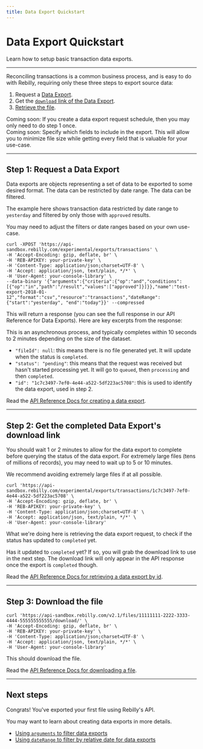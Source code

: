 ```yaml
---
title: Data Export Quickstart
---
```


# Data Export Quickstart

Learn how to setup basic transaction data exports.

---

Reconciling transactions is a common business process, and is easy to do with Rebilly, requiring only
these three steps to export source data:

1. Request a [Data Export](/using-redocly/quickstart#step-1-request-a-data-export).
2. Get the [`download` link of the Data Export](/using-redocly/quickstart#step-2-get-the-completed-data-exports-download-link).
3. [Retrieve the file](/using-redocly/quickstart#step-3-download-the-file).

<div class="warning">Coming soon: If you create a data export request schedule, then you may only need to do step 1 once.</div>

<div class="warning">Coming soon: Specify which fields to include in the export. This will allow you to minimize file size while getting every field that is valuable for your use-case.</div>

---

## Step 1: Request a Data Export

Data exports are objects representing a set of data to be exported to some desired format.
The data can be restricted by date range.  The data can be filtered.

The example here shows transaction data restricted by date range to `yesterday` and
filtered by only those with `approved` results.

You may need to adjust the filters or date ranges based on your own use-case.

```
curl -XPOST 'https://api-sandbox.rebilly.com/experimental/exports/transactions' \
-H 'Accept-Encoding: gzip, deflate, br' \
-H 'REB-APIKEY: your-private-key' \
-H 'Content-Type: application/json;charset=UTF-8' \
-H 'Accept: application/json, text/plain, */*' \
-H 'User-Agent: your-console-library' \
--data-binary '{"arguments":{"criteria":{"op":"and","conditions":[{"op":"in","path":"/result","values":["approved"]}]}},"name":"test-export-2018-01-12","format":"csv","resource":"transactions","dateRange":{"start":"yesterday", "end":"today"}}' --compressed
```

This will return a response (you can see the full response in our API Reference for Data Exports).  Here are key excerpts from the response:

<div class="warning">This is an asynchronous process, and typically completes within 10 seconds to 2 minutes depending on the size of the dataset.</div>

* `"fileId": null`: this means there is no file generated yet. It will update when the status is `completed`.
* `"status": "pending"`: this means that the request was received but hasn't started processing yet.  It will go to `queued`, then `processing` and then `completed`.
* `"id": "1c7c3497-7ef0-4e44-a522-5df223ac5708"`: this is used to identify the data export, used in step 2.

Read the [API Reference Docs for creating a data export](/rebilly-api-swagger#tag/Data-Exports/paths/~1experimental~1data-exports/post).

---

## Step 2: Get the completed Data Export's download link

You should wait 1 or 2 minutes to allow for the data export to complete before querying the status of the data export.
For extremely large files (tens of millions of records), you may need to wait up to 5 or 10 minutes.

We recommend avoiding extremely large files if at all possible.

```
curl 'https://api-sandbox.rebilly.com/experimental/exports/transactions/1c7c3497-7ef0-4e44-a522-5df223ac5708' \
-H 'Accept-Encoding: gzip, deflate, br' \
-H 'REB-APIKEY: your-private-key' \
-H 'Content-Type: application/json;charset=UTF-8' \
-H 'Accept: application/json, text/plain, */*' \
-H 'User-Agent: your-console-library'
```

What we're doing here is retrieving the data export request, to check if the status has updated to `completed` yet.

Has it updated to `completed` yet?  If so, you will grab the download link to use in the next step. The download
link will only appear in the API response once the export is `completed` though.

Read the [API Reference Docs for retrieving a data export by id](/rebilly-api-swagger#tag/Data-Exports/paths/~1experimental~1data-exports~1{id}/get).

---

## Step 3: Download the file

```
curl 'https://api-sandbox.rebilly.com/v2.1/files/11111111-2222-3333-4444-555555555555/download/' \
-H 'Accept-Encoding: gzip, deflate, br' \
-H 'REB-APIKEY: your-private-key' \
-H 'Content-Type: application/json;charset=UTF-8' \
-H 'Accept: application/json, text/plain, */*' \
-H 'User-Agent: your-console-library'
```

This should download the file.

Read the [API Reference Docs for downloading a file](/rebilly-api-swagger#tag/Files/paths/~1v2.1~1files~1{id}~1download/get).

---

## Next steps

Congrats!  You've exported your first file using Rebilly's API.

You may want to learn about creating data exports in more details.

* [Using `arguments` to filter data exports](/using-redocly/arguments)
* [Using `dateRange` to filter by relative date for data exports](/using-redocly/date-range)
